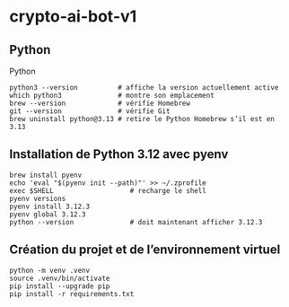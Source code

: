 # crypto-ai-bot-v1

## Python

Python
```
python3 --version          # affiche la version actuellement active
which python3              # montre son emplacement
brew --version             # vérifie Homebrew
git --version              # vérifie Git
brew uninstall python@3.13 # retire le Python Homebrew s’il est en 3.13
```

## Installation de Python 3.12 avec pyenv

```
brew install pyenv
echo 'eval "$(pyenv init --path)"' >> ~/.zprofile
exec $SHELL                   # recharge le shell
pyenv versions
pyenv install 3.12.3
pyenv global 3.12.3
python --version              # doit maintenant afficher 3.12.3
```

## Création du projet et de l’environnement virtuel

```
python -m venv .venv
source .venv/bin/activate
pip install --upgrade pip
pip install -r requirements.txt
```